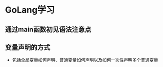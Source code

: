 # GoLang学习

  ## 通过main函数初见语法注意点
  [](/main.go)
  
  ## 变量声明的方式
  - 包括全局变量如何声明、普通变量如何声明以及如何一次性声明多个普通变量
  [](/study/var/testVar.go)
